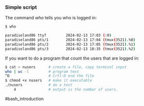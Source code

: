 ### Simple script

The command *who* tells you who is logged in:

```sh
$ who

paradiseland86 tty7         2024-02-13 17:03 (:0)                                               
paradiseland86 pts/1        2024-02-13 17:04 (tmux(3521).%0)                                    
paradiseland86 pts/2        2024-02-13 17:05 (tmux(3521).%1)                                    
paradiseland86 pts/3        2024-02-13 18:35 (tmux(3521).%2)
```

If you want to do a program that count the users that are logged in:

```sh
$ cat > nusers		# create a file, copy terminal input
who | wc -l			# program text
^D					# Crtl-D end the file
$ chmod +x nusers 	# make it executable
./nusers			# do a test
	4				# output is the number of users.
```

#bash_introduction
